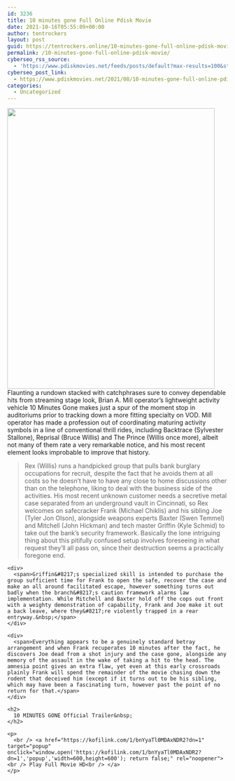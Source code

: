 ```yaml
---
id: 3236
title: 10 minutes gone Full Online Pdisk Movie
date: 2021-10-16T05:55:09+00:00
author: tentrockers
layout: post
guid: https://tentrockers.online/10-minutes-gone-full-online-pdisk-movie/
permalink: /10-minutes-gone-full-online-pdisk-movie/
cyberseo_rss_source:
  - 'https://www.pdiskmovies.net/feeds/posts/default?max-results=100&start-index=1001'
cyberseo_post_link:
  - https://www.pdiskmovies.net/2021/08/10-minutes-gone-full-online-pdisk-movie.html
categories:
  - Uncategorized
---
```

<div class="separator">
  <a href="https://1.bp.blogspot.com/-7wD4JhcM0ww/YRZuru9HJ3I/AAAAAAAAaUI/fZNL-xPUuBs_TdhRyWDTDtWiKmdSLC5-ACLcBGAsYHQ/s1500/10%2Bminutes%2Bgone%2BFull%2BOnline%2BPdisk%2BMovie.jpg" imageanchor="1"><img loading="lazy" border="0" data-original-height="1500" data-original-width="1109" height="640" src="https://1.bp.blogspot.com/-7wD4JhcM0ww/YRZuru9HJ3I/AAAAAAAAaUI/fZNL-xPUuBs_TdhRyWDTDtWiKmdSLC5-ACLcBGAsYHQ/w474-h640/10%2Bminutes%2Bgone%2BFull%2BOnline%2BPdisk%2BMovie.jpg" width="474" /></a>
</div>

<div>
  <span>Flaunting a rundown stacked with catchphrases sure to convey dependable hits from streaming stage look, Brian A. Mill operator&#8217;s lightweight activity vehicle 10 Minutes Gone makes just a spur of the moment stop in auditoriums prior to tracking down a more fitting specialty on VOD. Mill operator has made a profession out of coordinating maturing activity symbols in a line of conventional thrill rides, including Backtrace (Sylvester Stallone), Reprisal (Bruce Willis) and The Prince (Willis once more), albeit not many of them rate a very remarkable notice, and his most recent element looks improbable to improve that history.&nbsp;</span>
</div>

<div>
  <span></p> 
  
  <blockquote>
    <p>
      Rex (Willis) runs a handpicked group that pulls bank burglary occupations for recruit, despite the fact that he avoids them at all costs so he doesn&#8217;t have to have any close to home discussions other than on the telephone, liking to deal with the business side of the activities. His most recent unknown customer needs a secretive metal case separated from an underground vault in Cincinnati, so Rex welcomes on safecracker Frank (Michael Chiklis) and his sibling Joe (Tyler Jon Olson), alongside weapons experts Baxter (Swen Temmel) and Mitchell (John Hickman) and tech master Griffin (Kyle Schmid) to take out the bank&#8217;s security framework. Basically the lone intriguing thing about this pitifully confused setup involves foreseeing in what request they&#8217;ll all pass on, since their destruction seems a practically foregone end.&nbsp;
    </p>
  </blockquote>
  
  <p>
    </span></div> 
    
    <div>
      <span>Griffin&#8217;s specialized skill is intended to purchase the group sufficient time for Frank to open the safe, recover the case and make an all around facilitated escape, however something turns out badly when the branch&#8217;s caution framework alarms law implementation. While Mitchell and Baxter hold off the cops out front with a weighty demonstration of capability, Frank and Joe make it out a back leave, where they&#8217;re violently trapped in a rear entryway.&nbsp;</span>
    </div>
    
    <div>
      <span>Everything appears to be a genuinely standard betray arrangement and when Frank recuperates 10 minutes after the fact, he discovers Joe dead from a shot injury and the case gone, alongside any memory of the assault in the wake of taking a hit to the head. The amnesia point gives an extra flaw, yet even at this early crossroads plainly Frank will spend the remainder of the movie chasing down the rodent that deceived him (except if it turns out to be his sibling, which may have been a fascinating turn, however past the point of no return for that.</span>
    </div>
    
    <h2>
      10 MINUTES GONE Official Trailer&nbsp;
    </h2>
    
    <p>
      <br /> <a href="https://kofilink.com/1/bnYyaTl0MDAxNDR2?dn=1" target="popup" onclick="window.open('https://kofilink.com/1/bnYyaTl0MDAxNDR2?dn=1','popup','width=600,height=600'); return false;" rel="noopener"><br /> Play Full Movie HD<br /> </a>
    </p>